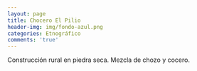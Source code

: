```yaml
---
layout: page
title: Chocero El Pilio
header-img: img/fondo-azul.png
categories: Etnográfico
comments: 'true'
---
```



Construcción rural en piedra seca. Mezcla de chozo y cocero.

<div class="photos">
</div>

